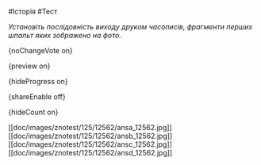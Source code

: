 #Історія #Тест

*Установіть послідовність виходу друком часописів, фрагменти перших шпальт яких зображено на фото.*

{noChangeVote on}

{preview on}

{hideProgress on}

{shareEnable off}

{hideCount on}

[[doc/images/znotest/125/12562/ansa_12562.jpg]]
[[doc/images/znotest/125/12562/ansb_12562.jpg]]
[[doc/images/znotest/125/12562/ansc_12562.jpg]]
[[doc/images/znotest/125/12562/ansd_12562.jpg]]
